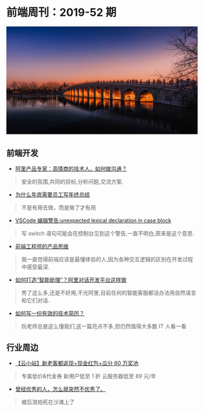 # 前端周刊：2019-52 期

[![](/img/bing/20200113.png?imageView2/2/w/960)](https://cn.bing.com/search?q=十七孔桥)

## 前端开发

- [阿里产品专家：高情商的技术人，如何做沟通？](https://mp.weixin.qq.com/s?__biz=MzIzOTU0NTQ0MA==&mid=2247493287&idx=1&sn=c3e3b134df63f0d918fa18d39a219092)

> 安全的氛围,共同的目标,分析问题,交流方案.

- [为什么年底需要员工写年终总结](https://www.yuque.com/iscott/tl/wa8exd?from=timeline)

> 不是有用去做，而是做了才有用

- [VSCode 编辑警告:unexpected lexical declaration in case block](https://blog.csdn.net/cxyd4399/article/details/89068263)

> 写 switch 语句可能会在控制台见到这个警告,一直不明白,原来是这个意思.

- [前端工程师的产品思维](https://zhuanlan.zhihu.com/p/84597015?utm_source=wechat_session&utm_medium=social&utm_oi=27046294061056)

> 我一直觉得前端应该是最懂体验的人,因为各种交互逻辑的区别在开发过程中感受最深.

- [如何打造“智能助理”？阿里对话开发平台这样做](https://mp.weixin.qq.com/s?__biz=MzIzOTU0NTQ0MA==&mid=2247493342&idx=1&sn=ec009bf886318aee14ba8317c1d70678)

> 秀了这么多,还是不好用,不光阿里,目前任何的智能客服都没办法用自然语言和它们对话.

- [如何写一份有效的技术简历？](http://www.ruanyifeng.com/blog/2020/01/technical-resume.html)

> 阮老师总是这么懂我们,这一篇亮点不多,但仍然值得大多数 IT 人看一看

## 行业周边

- [【云小站】新老客都返现+现金红包+瓜分 60 万奖池](https://www.aliyun.com/minisite/goods?userCode=y31qmczl)

> 专属低价&代金券 新用户低至 1 折 云服务器低至 89 元/年

- [曾经优秀的人，怎么就突然不优秀了。](https://mp.weixin.qq.com/s?__biz=MzI0MjA1Mjg2Ng==&mid=2649869221&idx=1&sn=bbaed97c14362d980773cf1021d5bd00)

> 被后浪拍死在沙滩上了
